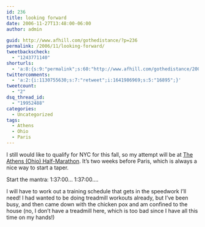 ```yaml
---
id: 236
title: looking forward
date: 2006-11-27T13:48:00-06:00
author: admin
  
guid: http://www.afhill.com/gothedistance/?p=236
permalink: /2006/11/looking-forward/
tweetbackscheck:
  - "1243771140"
shorturls:
  - 'a:8:{s:9:"permalink";s:60:"http://www.afhill.com/gothedistance/2006/11/looking-forward/";s:7:"tinyurl";s:25:"http://tinyurl.com/7awoyu";s:4:"isgd";s:17:"http://is.gd/gsdj";s:5:"bitly";s:18:"http://bit.ly/KLfn";s:5:"snipr";s:22:"http://snipr.com/achrw";s:5:"snurl";s:22:"http://snurl.com/achrw";s:7:"snipurl";s:24:"http://snipurl.com/achrw";s:4:"trim";s:17:"http://tr.im/a5bm";}'
twittercomments:
  - 'a:2:{i:1130755630;s:7:"retweet";i:1641986969;s:5:"16895";}'
tweetcount:
  - "2"
dsq_thread_id:
  - "19952488"
categories:
  - Uncategorized
tags:
  - Athens
  - Ohio
  - Paris
---
```

I still would like to qualify for NYC for this fall, so my attempt will be at [The Athens (Ohio) Half-Marathon](http://www.athensmarathon.org). It&#8217;s two weeks before Paris, which is always a nice way to start a taper. 

Start the mantra: 1:37:00&#8230; 1:37:00&#8230;. 

I will have to work out a training schedule that gets in the speedwork I&#8217;ll need! I had wanted to be doing treadmill workouts already, but I&#8217;ve been busy, and then came down with the chicken pox and am confined to the house (no, I don&#8217;t have a treadmill here, which is too bad since I have all this time on my hands!)